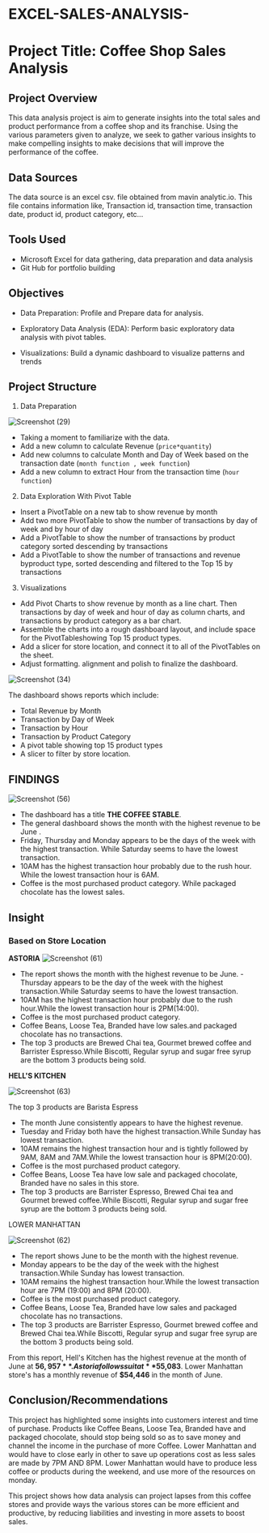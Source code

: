 # EXCEL-SALES-ANALYSIS-

 # Project Title: Coffee Shop Sales Analysis


## Project Overview
This data analysis project is aim to generate insights into the total sales and product performance from a coffee shop and its franchise. Using the various parameters given to analyze, we seek to gather various insights to make compelling insights to make decisions that will improve the performance of the coffee.

## Data Sources
The data source is an excel csv. file obtained from mavin analytic.io. This file contains information like, Transaction id, transaction time, transaction date, product id, product category, etc... 

## Tools Used
- Microsoft Excel for data gathering, data preparation and data analysis
- Git Hub for portfolio building

## Objectives

- Data Preparation: Profile and Prepare data for analysis.

- Exploratory Data Analysis (EDA): Perform basic exploratory data analysis with pivot tables.

- Visualizations: Build a dynamic dashboard to visualize patterns and trends

## Project Structure

1. Data Preparation

 ![Screenshot (29)](https://github.com/user-attachments/assets/a377644d-eb80-4ef9-a34f-d43487564678)

- Taking a moment to familiarize with the data.
- Add a new column to calculate Revenue (`price*quantity`)
- Add new columns to calculate Month and Day of Week based on the transaction date (`month function , week function`)
- Add a new column to extract Hour from the transaction time (`hour function`)


2. Data Exploration With Pivot Table
- Insert a PivotTable on a new tab to show revenue by month
- Add two more PivotTable to show the number of transactions by day of week and by hour of day
- Add a PivotTable  to show the number of transactions by product category sorted descending by transactions
- Add a PivotTable  to show the number of transactions and revenue byproduct type, sorted descending and filtered to the Top 15 by transactions


3. Visualizations
- Add Pivot Charts to show revenue by month as a line chart. Then transactions by day of week and hour of day as column charts, and transactions by product category as a bar chart.
- Assemble the charts into a rough dashboard layout, and include space for the PivotTableshowing Top 15 product types. 
- Add a slicer for store location, and connect it to all of the PivotTables on the sheet.
- Adjust formatting. alignment and polish to finalize the dashboard.



![Screenshot (34)](https://github.com/user-attachments/assets/ef8e25d9-dfd1-40a1-92d8-7602004d850f)


The dashboard shows reports which include:
- Total Revenue by Month
- Transaction by Day of Week 
- Transaction by Hour
- Transaction by Product Category 
- A pivot table showing top 15 product types 
- A slicer to filter by store location. 


## FINDINGS

![Screenshot (56)](https://github.com/user-attachments/assets/100e4409-5ccf-4575-bef6-31925970411c)

- The dashboard has a title **THE COFFEE STABLE**. 
- The general dashboard shows the month with the highest revenue to be June .
- Friday, Thursday and Monday appears to be the days of the week with the highest transaction. While Saturday seems to have the lowest transaction.
- 10AM has the highest transaction hour probably due to the rush hour. While the lowest transaction hour is 6AM.
- Coffee is the most purchased product category. While packaged chocolate has the lowest sales.
  
## Insight

###  Based on Store Location 
**ASTORIA**
![Screenshot (61)](https://github.com/user-attachments/assets/68a71286-0762-4c16-9a5f-106a75b55dba)

- The report shows the month with the highest revenue to be June.
-Thursday appears to be the day of the week with the highest transaction.While Saturday seems to have the lowest transaction. 
- 10AM has the highest transaction hour probably due to the rush hour.While the lowest transaction hour is 2PM(14:00).
- Coffee is the most purchased product category. 
- Coffee Beans, Loose Tea, Branded have low sales.and packaged chocolate has no transactions.
- The top 3 products are Brewed Chai tea, Gourmet brewed coffee and Barrister Espresso.While Biscotti, Regular syrup and sugar free syrup are the bottom 3 products being sold. 


**HELL'S KITCHEN**

![Screenshot (63)](https://github.com/user-attachments/assets/43cb97f5-af50-4f1d-9d5a-d73430ada169)

The top 3 products are Barista Espress
- The month June consistently appears to have the highest revenue. 
- Tuesday and Friday both have the highest transaction.While Sunday has lowest transaction.
- 10AM remains the highest transaction hour and is tightly followed by 9AM, 8AM and 7AM.While the lowest transaction hour is 8PM(20:00).
- Coffee is the most purchased product category. 
- Coffee Beans, Loose Tea  have low sale and packaged chocolate, Branded have no sales in this store. 
- The top 3 products are Barrister Espresso, Brewed Chai tea and Gourmet brewed coffee.While Biscotti, Regular syrup and sugar free syrup are the bottom 3 products being sold.

LOWER MANHATTAN 

![Screenshot (62)](https://github.com/user-attachments/assets/0ab1dc53-8e91-4538-9636-bbdb54f34f8e)

- The report shows June to be  the month with the highest revenue.
- Monday appears to be the day of the week with the highest transaction.While Sunday has lowest transaction.
- 10AM remains the highest transaction hour.While the lowest transaction hour  are 7PM (19:00) and 8PM (20:00).
- Coffee is the most purchased product category. 
- Coffee Beans, Loose Tea, Branded have low sales and packaged chocolate has no transactions.
- The top 3 products are Barrister Espresso, Gourmet brewed coffee and Brewed Chai tea.While Biscotti, Regular syrup and sugar free syrup are the bottom 3 products being sold. 

From this report, Hell's Kitchen has the highest revenue at the month of June at **$56,957**. Astoria follows suit at **$55,083**.
Lower Manhattan store's has a monthly revenue of **$54,446** in the month of June. 


## Conclusion/Recommendations 

This project has highlighted some insights into customers interest and time of purchase. Products like  Coffee Beans, Loose Tea, Branded have and packaged chocolate, should stop being sold so as to save money and channel the income in the purchase of more Coffee. 
Lower Manhattan and would have to close early in other to save up operations cost as less sales are made by 7PM AND 8PM. Lower Manhattan would have to produce less coffee or products during the weekend, and use more of the resources on monday.

This project shows how data analysis can project lapses from this coffee stores and provide ways the various stores can be more efficient and productive, by reducing liabilities and investing in more assets to boost sales. 
 

